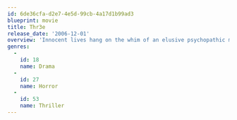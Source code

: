 ```yaml
---
id: 6de36cfa-d2e7-4e5d-99cb-4a17d1b99ad3
blueprint: movie
title: Thr3e
release_date: '2006-12-01'
overview: 'Innocent lives hang on the whim of an elusive psychopathic murderer whose strange riddles and impossible timelines force three people into a mission to end the game before one or all of them die.'
genres:
  -
    id: 18
    name: Drama
  -
    id: 27
    name: Horror
  -
    id: 53
    name: Thriller
---
```

